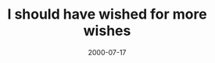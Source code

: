 ---
layout: base.njk
title : 'I should have wished for more wishes' 
view_title : 'I should have wished for more wishes' 
year : '2000' 
date : '2000-07-17' 
img_file : '/drawing/wishes.png' 
html_file : 'wishes' 
next_html : 'toast2.html' 
year_order : '477' 
permalink : "title/{{html_file}}.html"
---